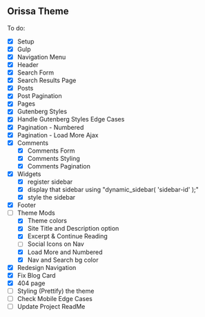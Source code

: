 ## Orissa Theme

To do:

- [x] Setup
- [x] Gulp
- [x] Navigation Menu
- [x] Header
- [x] Search Form
- [x] Search Results Page
- [x] Posts
- [x] Post Pagination
- [x] Pages
- [x] Gutenberg Styles
- [x] Handle Gutenberg Styles Edge Cases
- [x] Pagination - Numbered
- [x] Pagination - Load More Ajax
- [x] Comments
  - [x] Comments Form
  - [x] Comments Styling
  - [x] Comments Pagination
- [x] Widgets
  - [x] register sidebar
  - [x] display that sidebar using "dynamic_sidebar( 'sidebar-id' );"
  - [x] style the sidebar
- [x] Footer
- [ ] Theme Mods
  - [x] Theme colors
  - [x] Site Title and Description option
  - [x] Excerpt & Continue Reading
  - [ ] Social Icons on Nav
  - [x] Load More and Numbered
  - [x] Nav and Search bg color
- [x] Redesign Navigation
- [x] Fix Blog Card
- [x] 404 page
- [ ] Styling (Prettify) the theme
- [ ] Check Mobile Edge Cases
- [ ] Update Project ReadMe
